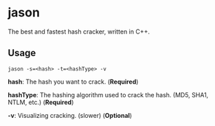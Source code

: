 # jason

The best and fastest hash cracker, written in C++.

## Usage
`jason -s=<hash> -t=<hashType> -v`

**hash**: The hash you want to crack. (**Required**)

**hashType**: The hashing algorithm used to crack the hash. (MD5, SHA1, NTLM, etc.) (**Required**)

**-v**: Visualizing cracking. (slower) (**Optional**)
